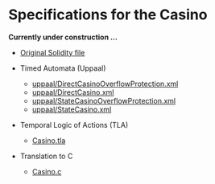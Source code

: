 # Specifications for the Casino

**Currently under construction ...**


* [Original Solidity file](../SimpleCasino.sol)

* Timed Automata (Uppaal)
  * [uppaal/DirectCasinoOverflowProtection.xml](uppaal/DirectCasinoOverflowProtection.xml)
  * [uppaal/DirectCasino.xml](uppaal/DirectCasino.xml)
  * [uppaal/StateCasinoOverflowProtection.xml](uppaal/StateCasinoOverflowProtection.xml)
  * [uppaal/StateCasino.xml](uppaal/StateCasino.xml)
  
* Temporal Logic of Actions (TLA)
  * [Casino.tla](Casino.tla)
  
* Translation to C
  * [Casino.c](Casino.c)
  
